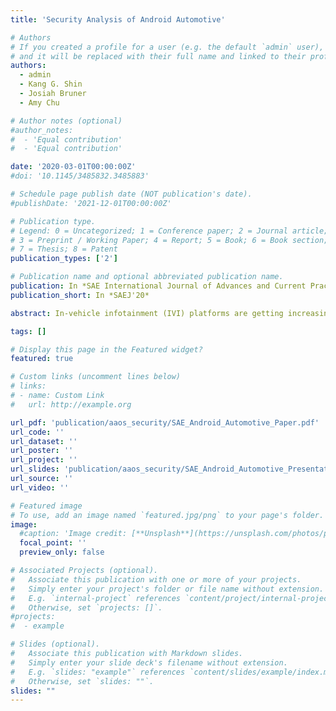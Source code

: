 ```yaml
---
title: 'Security Analysis of Android Automotive'

# Authors
# If you created a profile for a user (e.g. the default `admin` user), write the username (folder name) here
# and it will be replaced with their full name and linked to their profile.
authors:
  - admin
  - Kang G. Shin
  - Josiah Bruner
  - Amy Chu

# Author notes (optional)
#author_notes:
#  - 'Equal contribution'
#  - 'Equal contribution'

date: '2020-03-01T00:00:00Z'
#doi: '10.1145/3485832.3485883'

# Schedule page publish date (NOT publication's date).
#publishDate: '2021-12-01T00:00:00Z'

# Publication type.
# Legend: 0 = Uncategorized; 1 = Conference paper; 2 = Journal article;
# 3 = Preprint / Working Paper; 4 = Report; 5 = Book; 6 = Book section;
# 7 = Thesis; 8 = Patent
publication_types: ['2']

# Publication name and optional abbreviated publication name.
publication: In *SAE International Journal of Advances and Current Practices in Mobility, 2/2020*
publication_short: In *SAEJ'20*

abstract: In-vehicle infotainment (IVI) platforms are getting increasingly connected. Besides OEM apps and services, the next generation of IVI platforms are expected to offer integration of third-party apps. Under this anticipated business model, vehicular sensor and event data can be collected and shared with selected third-party apps. To accommodate this trend, Google has been pushing towards standardization among proprietary IVI operating systems with their Android Automotive platform which runs natively on the vehicle’s IVI platform. Unlike Android Auto’s limited functionality of display-projecting certain smartphone apps to the IVI screen, Android Automotive will have access to the in-vehicle network (IVN), and will be able to read and share various vehicular sensor data with third-party apps. This increased connectivity opens new business opportunities for both the car manufacturer as well as third-party businesses, but also introduces a new attack surface on the vehicle. Therefore, Android Automotive must have a secure system architecture to prevent any potential attacks that might compromise the security and privacy of the vehicle and the driver. In particular, malicious third-party entities could remotely compromise a vehicle's functionalities and impact the vehicle safety, causing financial and operational damage to the vehicle, as well as compromise the driver’s privacy and safety. This paper presents an Android Automotive system architecture and provides guidelines for conducting a high-level security analysis. It also describes what countermeasures have already been taken by Google to prevent potential attacks, and discusses what still needs to be done in order to offer a secure and privacy-preserving Android experience for next-generation IVI platforms.

tags: []

# Display this page in the Featured widget?
featured: true

# Custom links (uncomment lines below)
# links:
# - name: Custom Link
#   url: http://example.org

url_pdf: 'publication/aaos_security/SAE_Android_Automotive_Paper.pdf'
url_code: ''
url_dataset: ''
url_poster: ''
url_project: ''
url_slides: 'publication/aaos_security/SAE_Android_Automotive_Presentation.pdf'
url_source: ''
url_video: ''

# Featured image
# To use, add an image named `featured.jpg/png` to your page's folder.
image:
  #caption: 'Image credit: [**Unsplash**](https://unsplash.com/photos/pLCdAaMFLTE)'
  focal_point: ''
  preview_only: false

# Associated Projects (optional).
#   Associate this publication with one or more of your projects.
#   Simply enter your project's folder or file name without extension.
#   E.g. `internal-project` references `content/project/internal-project/index.md`.
#   Otherwise, set `projects: []`.
#projects:
#  - example

# Slides (optional).
#   Associate this publication with Markdown slides.
#   Simply enter your slide deck's filename without extension.
#   E.g. `slides: "example"` references `content/slides/example/index.md`.
#   Otherwise, set `slides: ""`.
slides: ""
---
```


